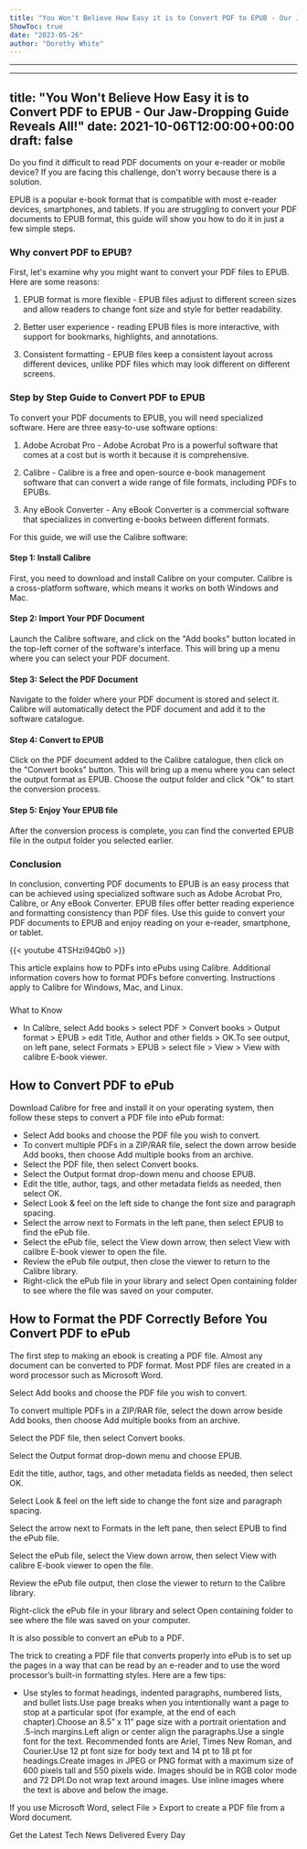 ```yaml
---
title: "You Won't Believe How Easy it is to Convert PDF to EPUB - Our Jaw-Dropping Guide Reveals All!"
ShowToc: true 
date: "2023-05-26"
author: "Dorothy White"
---
```

*****
---
title: "You Won't Believe How Easy it is to Convert PDF to EPUB - Our Jaw-Dropping Guide Reveals All!"
date: 2021-10-06T12:00:00+00:00
draft: false
---

Do you find it difficult to read PDF documents on your e-reader or mobile device? If you are facing this challenge, don't worry because there is a solution.

EPUB is a popular e-book format that is compatible with most e-reader devices, smartphones, and tablets. If you are struggling to convert your PDF documents to EPUB format, this guide will show you how to do it in just a few simple steps.

### Why convert PDF to EPUB?

First, let's examine why you might want to convert your PDF files to EPUB. Here are some reasons:

1. EPUB format is more flexible - EPUB files adjust to different screen sizes and allow readers to change font size and style for better readability.

2. Better user experience - reading EPUB files is more interactive, with support for bookmarks, highlights, and annotations.

3. Consistent formatting - EPUB files keep a consistent layout across different devices, unlike PDF files which may look different on different screens.

### Step by Step Guide to Convert PDF to EPUB

To convert your PDF documents to EPUB, you will need specialized software. Here are three easy-to-use software options:

1. Adobe Acrobat Pro - Adobe Acrobat Pro is a powerful software that comes at a cost but is worth it because it is comprehensive.

2. Calibre - Calibre is a free and open-source e-book management software that can convert a wide range of file formats, including PDFs to EPUBs.

3. Any eBook Converter - Any eBook Converter is a commercial software that specializes in converting e-books between different formats.

For this guide, we will use the Calibre software:

#### Step 1: Install Calibre

First, you need to download and install Calibre on your computer. Calibre is a cross-platform software, which means it works on both Windows and Mac.

#### Step 2: Import Your PDF Document

Launch the Calibre software, and click on the "Add books" button located in the top-left corner of the software's interface. This will bring up a menu where you can select your PDF document.

#### Step 3: Select the PDF Document

Navigate to the folder where your PDF document is stored and select it. Calibre will automatically detect the PDF document and add it to the software catalogue.

#### Step 4: Convert to EPUB

Click on the PDF document added to the Calibre catalogue, then click on the "Convert books" button. This will bring up a menu where you can select the output format as EPUB. Choose the output folder and click "Ok" to start the conversion process.

#### Step 5: Enjoy Your EPUB file

After the conversion process is complete, you can find the converted EPUB file in the output folder you selected earlier.

### Conclusion

In conclusion, converting PDF documents to EPUB is an easy process that can be achieved using specialized software such as Adobe Acrobat Pro, Calibre, or Any eBook Converter. EPUB files offer better reading experience and formatting consistency than PDF files. Use this guide to convert your PDF documents to EPUB and enjoy reading on your e-reader, smartphone, or tablet.

{{< youtube 4TSHzi94Qb0 >}} 




This article explains how to PDFs into ePubs using Calibre. Additional information covers how to format PDFs before converting. Instructions apply to Calibre for Windows, Mac, and Linux. 

 
### 
What to Know
 
- In Calibre, select Add books > select PDF > Convert books > Output format > EPUB > edit Title, Author and other fields > OK.To see output, on left pane, select Formats > EPUB > select file > View > View with calibre E-book viewer.

 
##   How to Convert PDF to ePub  
 

Download Calibre for free and install it on your operating system, then follow these steps to convert a PDF file into ePub format:

 
- Select Add books and choose the PDF file you wish to convert.
 - To convert multiple PDFs in a ZIP/RAR file, select the down arrow beside Add books, then choose Add multiple books from an archive.
 - Select the PDF file, then select Convert books.
 - Select the Output format drop-down menu and choose EPUB.
 - Edit the title, author, tags, and other metadata fields as needed, then select OK.
 - Select Look & feel on the left side to change the font size and paragraph spacing.
 - Select the arrow next to Formats in the left pane, then select EPUB to find the ePub file.
 - Select the ePub file, select the View down arrow, then select View with calibre E-book viewer to open the file.
 - Review the ePub file output, then close the viewer to return to the Calibre library.
 - Right-click the ePub file in your library and select Open containing folder to see where the file was saved on your computer.

 
##   How to Format the PDF Correctly Before You Convert PDF to ePub  
 

The first step to making an ebook is creating a PDF file. Almost any document can be converted to PDF format. Most PDF files are created in a word processor such as Microsoft Word.

 

Select Add books and choose the PDF file you wish to convert.

 
To convert multiple PDFs in a ZIP/RAR file, select the down arrow beside Add books, then choose Add multiple books from an archive.
 

Select the PDF file, then select Convert books.

 

Select the Output format drop-down menu and choose EPUB.

 

Edit the title, author, tags, and other metadata fields as needed, then select OK.

 
Select Look & feel on the left side to change the font size and paragraph spacing.
 

Select the arrow next to Formats in the left pane, then select EPUB to find the ePub file.

 

Select the ePub file, select the View down arrow, then select View with calibre E-book viewer to open the file.

 

Review the ePub file output, then close the viewer to return to the Calibre library.

 

Right-click the ePub file in your library and select Open containing folder to see where the file was saved on your computer.

 
It is also possible to convert an ePub to a PDF.
 

The trick to creating a PDF file that converts properly into ePub is to set up the pages in a way that can be read by an e-reader and to use the word processor’s built-in formatting styles. Here are a few tips:

 
- Use styles to format headings, indented paragraphs, numbered lists, and bullet lists.Use page breaks when you intentionally want a page to stop at a particular spot (for example, at the end of each chapter).Choose an 8.5” x 11” page size with a portrait orientation and .5-inch margins.Left align or center align the paragraphs.Use a single font for the text. Recommended fonts are Ariel, Times New Roman, and Courier.Use 12 pt font size for body text and 14 pt to 18 pt for headings.Create images in JPEG or PNG format with a maximum size of 600 pixels tall and 550 pixels wide. Images should be in RGB color mode and 72 DPI.Do not wrap text around images. Use inline images where the text is above and below the image.

 
If you use Microsoft Word, select File > Export to create a PDF file from a Word document.
 

Get the Latest Tech News Delivered Every Day





